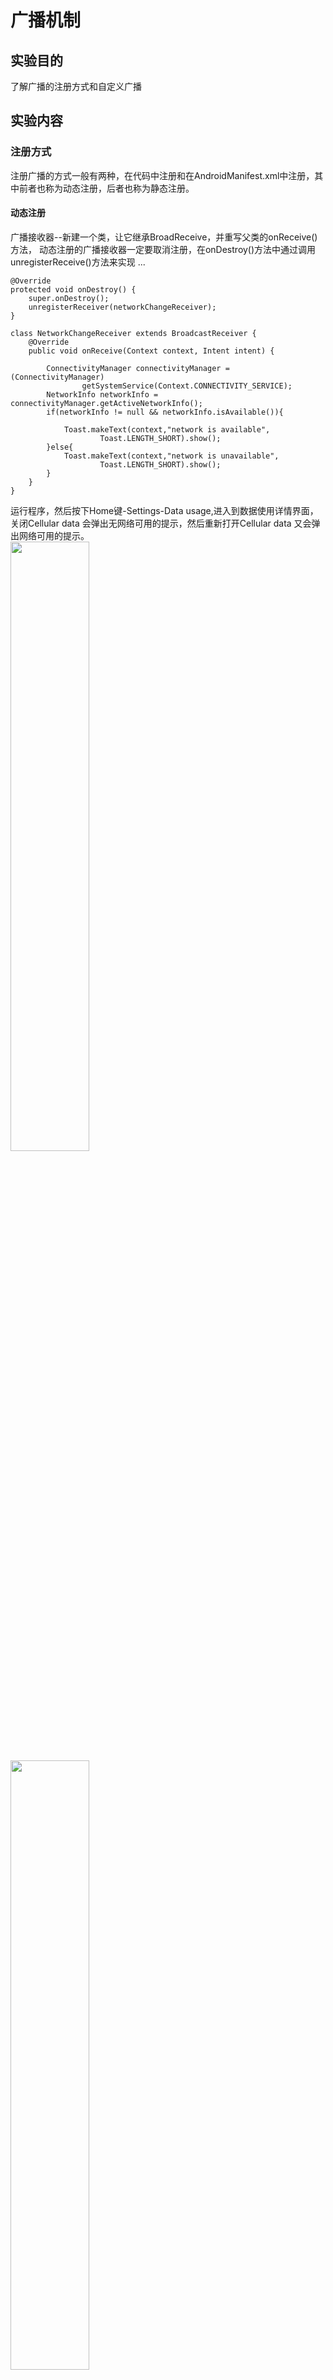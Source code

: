 # 广播机制
## 实验目的
了解广播的注册方式和自定义广播
## 实验内容
### 注册方式
注册广播的方式一般有两种，在代码中注册和在AndroidManifest.xml中注册，其中前者也称为动态注册，后者也称为静态注册。
#### 动态注册
广播接收器--新建一个类，让它继承BroadReceive，并重写父类的onReceive()方法，
动态注册的广播接收器一定要取消注册，在onDestroy()方法中通过调用unregisterReceive()方法来实现
...

	@Override
    protected void onDestroy() {
        super.onDestroy();
        unregisterReceiver(networkChangeReceiver);
    }

    class NetworkChangeReceiver extends BroadcastReceiver {
        @Override
        public void onReceive(Context context, Intent intent) {

            ConnectivityManager connectivityManager = (ConnectivityManager)
                    getSystemService(Context.CONNECTIVITY_SERVICE);
            NetworkInfo networkInfo = connectivityManager.getActiveNetworkInfo();
            if(networkInfo != null && networkInfo.isAvailable()){

                Toast.makeText(context,"network is available",
                        Toast.LENGTH_SHORT).show();
            }else{
                Toast.makeText(context,"network is unavailable",
                        Toast.LENGTH_SHORT).show();
            }
        }
    }
运行程序，然后按下Home键-Settings-Data usage,进入到数据使用详情界面，关闭Cellular data 会弹出无网络可用的提示，然后重新打开Cellular data 又会弹出网络可用的提示。  
<img src="/SixthHomework/img/netAvailable.jpg" width="50%" height="50%">  
<img src="/SixthHomework/img/netNotavailable.jpg" width="50%" height="50%">  
#### 静态注册
静态的广播接收器一定要在AndroidManifest.xml文件中完成，我们在<intent-filter>标签里添加了相应的action。另外，监听系统开机广播也是需要声明权限的。
...

	<receiver
        android:name=".BootCompleteReceiver"
        android:enabled="true"
        android:exported="true">
        <intent-filter>
            <action android:name="android.intent.action.BOOT_COMPLETED" />
        </intent-filter>
     </receiver>


### 发送自定义广播
#### 标准广播
是一种完全异步执行的广播，在广播发出之后，所有的广播接收器几乎都会在同一时刻接收到这条广播消息，因此他们之间没有任何先后顺序可言。
在AndroidManifest.xml对这个广播接收器进行修改：
...

	   <receiver
            android:name=".AnotherBroadcastReceiver"
            android:enabled="true"
            android:exported="true">
            <intent-filter>
                <action android:name="com.example.intenttest.MY_BROADCAST"></action>
            </intent-filter>
        </receiver>

运行程序，点击按钮如下：    
<img src="/SixthHomework/img/MyBroadCast.jpg" width="50%" height="50%">   
新建一个项目，并用静态注册一个广播接收器，接收的同样是上面那条广播。运行这个项目，再返回到BroadcastTest项目的主界面，点击按钮，就会分别弹出两次提示消息  
<img src="/SixthHomework/img/MyBroadCast.jpg" width="50%" height="50%">  
<img src="/SixthHomework/img/AnotherBroadCast.jpg" width="50%" height="50%">   
#### 有序广播
有序广播是一种同步执行的广播，在广播发出后，同一时刻只会有一个广播接收器能收到这条广播消息
发送有序广播只需改动一行代码，将sendBroadcast()方法改成sebdOrderBroadcast()方法，再将设置广播接收器的先后顺序
...
	 
	 <receiver
            android:name=".AnotherBroadcastReceiver"
            android:enabled="true"
            android:exported="true">
            <intent-filter android:priority="100">
                <action android:name="com.example.intenttest.MY_BROADCAST"/>
            </intent-filter>
        </receiver>
在BroadCastTest中的按钮监听器改一下：
...

	sendOrderedBroadcast(intent,null);

运行程序，点击一下Send Broadcast按钮，发现只有MyBroadcastReceiver中的Toast信息能够弹出，说明这条广播经过MyBroadcastReceiver之后确实是终止传递了。  
<img src="/SixthHomework/img/MyBroadCast.jpg" width="50%" height="50%"> 

#### 本地广播
为了能够简单地解决广播的安全性问题，Android引入了一套本地广播机制，使用这个机制发出的广播只能够在应用程序的内部进行传递。  
...

	 protected void onCreate(Bundle savedInstanceState) {
        super.onCreate(savedInstanceState);
        setContentView(R.layout.activity_main);
        localBroadcastManager = LocalBroadcastManager.getInstance(this);
        Button button = (Button) findViewById(R.id.button);
        button.setOnClickListener(new View.OnClickListener() {
            @Override
            public void onClick(View view) {
                Intent intent =
                 new Intent("com.example.intenttest.LOCAL_BROADCAST");
                localBroadcastManager.sendBroadcast(intent);
            }
        });
        intentFilter = new IntentFilter();
        intentFilter.addAction("com.example.intenttest.LOCAL_BROADCAST");
        localReceiver = new LocalReceiver();
        localBroadcastManager.registerReceiver(localReceiver,intentFilter);
    }
    class LocalReceiver extends BroadcastReceiver{
        @Override
        public void onReceive(Context context, Intent intent) {
            Toast.makeText(context,"received local broadcast",
                    Toast.LENGTH_SHORT).show();
        }
    }

    @Override
    protected void onDestroy() {
        super.onDestroy();
        localBroadcastManager.unregisterReceiver(localReceiver);
    }
运行程序，可以看到LocalReceiver成功接收到了这条本地广播，并通过Toast提示了出来。  
<img src="/SixthHomework/img/localBroadCast.jpg" width="50%" height="50%"> 

	
      

